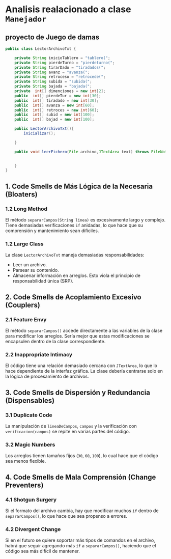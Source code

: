 # Analisis realacionado a clase `Manejador`

## proyecto de Juego de damas


```java
public class LectorArchivoTxt {

    private String inicioTablero = "tablero(";
    private String pierdeTurno = "pierdeturno(";
    private String tirarDado = "tiradados(";
    private String avanz = "avanza(";
    private String retroceso = "retrocede(";
    private String subida = "subida(";
    private String bajada = "bajada(";
    private  int[] dimenciones = new int[2];
    public  int[] pierdeTur = new int[30];
    public  int[] tiradado = new int[30];
    public  int[] avanza = new int[60];
    public  int[] retroces = new int[60];
    public  int[] subid = new int[100];
    public  int[] bajad = new int[100];

    public LectorArchivoTxt(){
        inicializar();

    }

    public void leerFichero(File archivo,JTextArea text) throws FileNotFoundException, IOException {
        

    }
}
```

## 1. **Code Smells de Más Lógica de la Necesaria** (Bloaters)
### 1.2 **Long Method**
El método `separarCampos(String linea)` es excesivamente largo y complejo. Tiene demasiadas verificaciones `if` anidadas, lo que hace que su comprensión y mantenimiento sean difíciles.

### 1.2 **Large Class**
La clase `LectorArchivoTxt` maneja demasiadas responsabilidades:
- Leer un archivo.
- Parsear su contenido.
- Almacenar información en arreglos.
  Esto viola el principio de responsabilidad única (SRP).

## 2. **Code Smells de Acoplamiento Excesivo** (Couplers)
### 2.1 **Feature Envy**
El método `separarCampos()` accede directamente a las variables de la clase para modificar los arreglos. Sería mejor que estas modificaciones se encapsulen dentro de la clase correspondiente.

### 2.2 **Inappropriate Intimacy**
El código tiene una relación demasiado cercana con `JTextArea`, lo que lo hace dependiente de la interfaz gráfica. La clase debería centrarse solo en la lógica de procesamiento de archivos.

## 3. **Code Smells de Dispersión y Redundancia** (Dispensables)
### 3.1 **Duplicate Code**
La manipulación de `lineaDeCampos`, `campos` y la verificación con `verificacion(campos)` se repite en varias partes del código.

### 3.2 **Magic Numbers**
Los arreglos tienen tamaños fijos (`30`, `60`, `100`), lo cual hace que el código sea menos flexible.

## 4. **Code Smells de Mala Comprensión** (Change Preventers)
### 4.1 **Shotgun Surgery**
Si el formato del archivo cambia, hay que modificar muchos `if` dentro de `separarCampos()`, lo que hace que sea propenso a errores.

### 4.2 **Divergent Change**
Si en el futuro se quiere soportar más tipos de comandos en el archivo, habrá que seguir agregando más `if` a `separarCampos()`, haciendo que el código sea más difícil de mantener.

